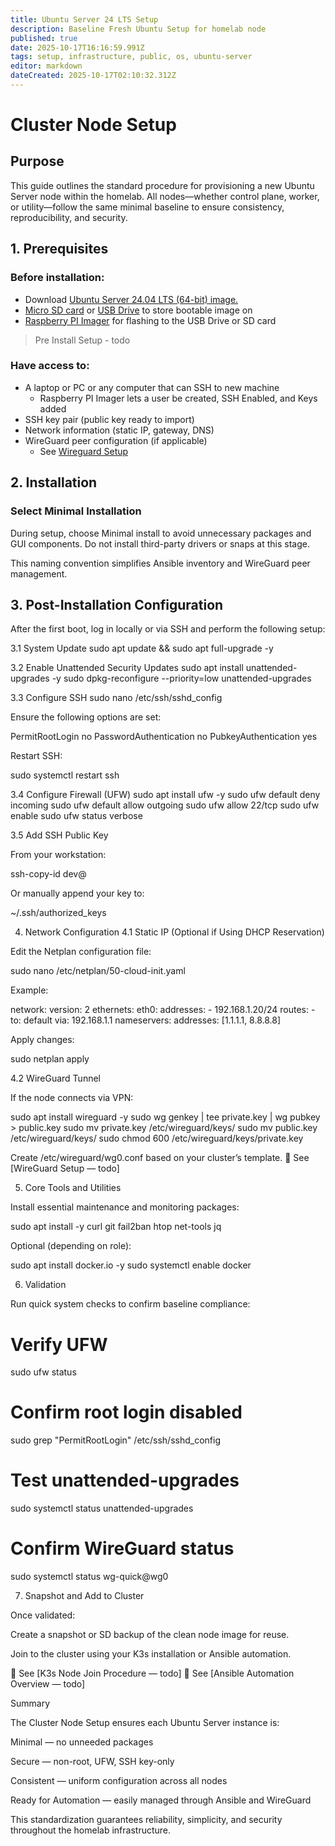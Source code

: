 ```yaml
---
title: Ubuntu Server 24 LTS Setup
description: Baseline Fresh Ubuntu Setup for homelab node
published: true
date: 2025-10-17T16:16:59.991Z
tags: setup, infrastructure, public, os, ubuntu-server
editor: markdown
dateCreated: 2025-10-17T02:10:32.312Z
---
```


# Cluster Node Setup
## Purpose

This guide outlines the standard procedure for provisioning a new Ubuntu Server node within the homelab.
All nodes—whether control plane, worker, or utility—follow the same minimal baseline to ensure consistency, reproducibility, and security.

## 1. Prerequisites

### Before installation:
* Download [Ubuntu Server 24.04 LTS (64-bit) image.](https://ubuntu.com/download/server)
* [Micro SD card](https://www.amazon.com/uni-Reader-Adapter-Aluminum-Memory/dp/B087QG75L7/ref=sr_1_1_sspa?s=electronics&sr=1-1-spons&sp_csd=d2lkZ2V0TmFtZT1zcF9hdGY) or [USB Drive](https://www.amazon.com/dp/B09RG1TNM7) to store bootable image on
* [Raspberry PI Imager](https://www.raspberrypi.com/software) for flashing to the USB Drive or SD card

> Pre Install Setup - todo

### Have access to:
* A laptop or PC or any computer that can SSH to new machine
	* Raspberry PI Imager lets a user be created, SSH Enabled, and Keys added 
* SSH key pair (public key ready to import)
* Network information (static IP, gateway, DNS)
* WireGuard peer configuration (if applicable)
	* See [Wireguard Setup](/public/infrastructure/networking/wireguard/setup)

## 2. Installation

### Select Minimal Installation
During setup, choose Minimal install to avoid unnecessary packages and GUI components.
Do not install third-party drivers or snaps at this stage.

This naming convention simplifies Ansible inventory and WireGuard peer management.

## 3. Post-Installation Configuration

After the first boot, log in locally or via SSH and perform the following setup:

3.1 System Update
sudo apt update && sudo apt full-upgrade -y

3.2 Enable Unattended Security Updates
sudo apt install unattended-upgrades -y
sudo dpkg-reconfigure --priority=low unattended-upgrades

3.3 Configure SSH
sudo nano /etc/ssh/sshd_config


Ensure the following options are set:

PermitRootLogin no
PasswordAuthentication no
PubkeyAuthentication yes


Restart SSH:

sudo systemctl restart ssh

3.4 Configure Firewall (UFW)
sudo apt install ufw -y
sudo ufw default deny incoming
sudo ufw default allow outgoing
sudo ufw allow 22/tcp
sudo ufw enable
sudo ufw status verbose

3.5 Add SSH Public Key

From your workstation:

ssh-copy-id dev@<node-ip>


Or manually append your key to:

~/.ssh/authorized_keys

4. Network Configuration
4.1 Static IP (Optional if Using DHCP Reservation)

Edit the Netplan configuration file:

sudo nano /etc/netplan/50-cloud-init.yaml


Example:

network:
  version: 2
  ethernets:
    eth0:
      addresses:
        - 192.168.1.20/24
      routes:
        - to: default
          via: 192.168.1.1
      nameservers:
        addresses: [1.1.1.1, 8.8.8.8]


Apply changes:

sudo netplan apply

4.2 WireGuard Tunnel

If the node connects via VPN:

sudo apt install wireguard -y
sudo wg genkey | tee private.key | wg pubkey > public.key
sudo mv private.key /etc/wireguard/keys/
sudo mv public.key /etc/wireguard/keys/
sudo chmod 600 /etc/wireguard/keys/private.key


Create /etc/wireguard/wg0.conf based on your cluster’s template.
🔗 See [WireGuard Setup — todo]

5. Core Tools and Utilities

Install essential maintenance and monitoring packages:

sudo apt install -y curl git fail2ban htop net-tools jq


Optional (depending on role):

sudo apt install docker.io -y
sudo systemctl enable docker

6. Validation

Run quick system checks to confirm baseline compliance:

# Verify UFW
sudo ufw status

# Confirm root login disabled
sudo grep "PermitRootLogin" /etc/ssh/sshd_config

# Test unattended-upgrades
sudo systemctl status unattended-upgrades

# Confirm WireGuard status
sudo systemctl status wg-quick@wg0

7. Snapshot and Add to Cluster

Once validated:

Create a snapshot or SD backup of the clean node image for reuse.

Join to the cluster using your K3s installation or Ansible automation.

🔗 See [K3s Node Join Procedure — todo]
🔗 See [Ansible Automation Overview — todo]

Summary

The Cluster Node Setup ensures each Ubuntu Server instance is:

Minimal — no unneeded packages

Secure — non-root, UFW, SSH key-only

Consistent — uniform configuration across all nodes

Ready for Automation — easily managed through Ansible and WireGuard

This standardization guarantees reliability, simplicity, and security throughout the homelab infrastructure.
